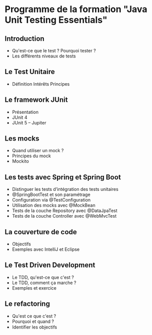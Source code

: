 # Programme de la formation "Java Unit Testing Essentials"
## Introduction
- Qu'est-ce que le test ? Pourquoi tester ?
- Les différents niveaux de tests
## Le Test Unitaire
- Définition Intérêts Principes
## Le framework JUnit
- Présentation
- JUnit 4
- JUnit 5 – Jupiter
## Les mocks
- Quand utiliser un mock ? 
- Principes du mock 
- Mockito
## Les tests avec Spring et Spring Boot
- Distinguer les tests d’intégration des tests unitaires 
- @SpringBootTest et son paramétrage 
- Configuration via @TestConfiguration 
- Utilisation des mocks avec @MockBean 
- Tests de la couche Repository avec @DataJpaTest 
- Tests de la couche Controller avec @WebMvcTest
## La couverture de code
- Objectifs
- Exemples avec IntelliJ et Eclipse
## Le Test Driven Development
- Le TDD, qu'est-ce que c'est ? 
- Le TDD, comment ça marche ? 
- Exemples et exercice
## Le refactoring
- Qu'est ce que c'est ? 
- Pourquoi et quand ? 
- Identiﬁer les objectifs